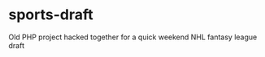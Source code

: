sports-draft
============

Old PHP project hacked together for a quick weekend NHL fantasy league draft
